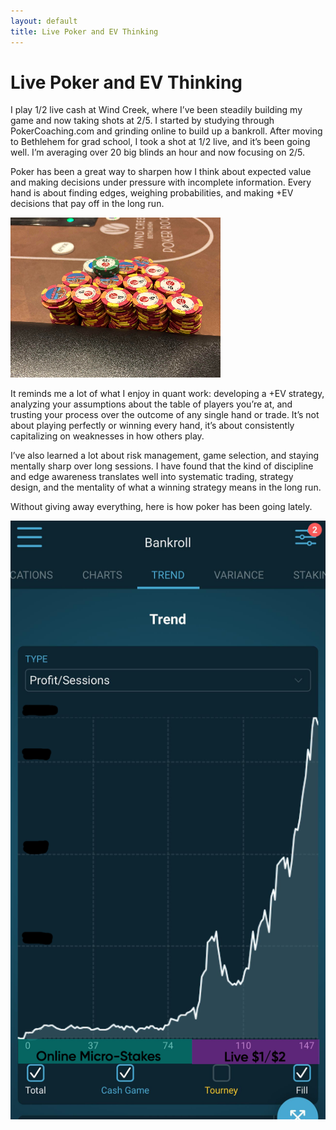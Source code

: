 ```yaml
---
layout: default
title: Live Poker and EV Thinking
---
```


# Live Poker and EV Thinking

I play $1/$2 live cash at Wind Creek, where I’ve been steadily building my game and now taking shots at $2/$5. I started by studying through PokerCoaching.com and grinding online to build up a bankroll. After moving to Bethlehem for grad school, I took a shot at $1/$2 live, and it’s been going well. I’m averaging over 20 big blinds an hour and now focusing on $2/$5.

Poker has been a great way to sharpen how I think about expected value and making decisions under pressure with incomplete information. Every hand is about finding edges, weighing probabilities, and making +EV decisions that pay off in the long run.

![Live Poker Table](/images/stack-short.jpg)

It reminds me a lot of what I enjoy in quant work: developing a +EV strategy, analyzing your assumptions about the table of players you’re at, and trusting your process over the outcome of any single hand or trade. It’s not about playing perfectly or winning every hand, it’s about consistently capitalizing on weaknesses in how others play.

I’ve also learned a lot about risk management, game selection, and staying mentally sharp over long sessions. I have found that the kind of discipline and edge awareness translates well into systematic trading, strategy design, and the mentality of what a winning strategy means in the long run.

Without giving away everything, here is how poker has been going lately.

![BB/hour Tracker](/images/poker_results.jpg)
